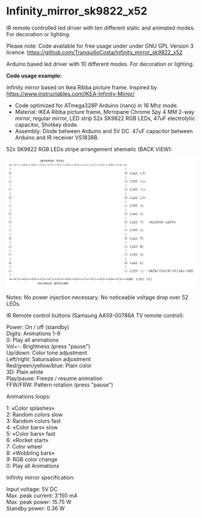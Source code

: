 # Infinity_mirror_sk9822_x52
IR remote controlled led driver with ten different static and animated modes. For decoration or lighting.

Please note: Code available for free usage under under GNU GPL Version 3 licence.
https://github.com/TranquilloCosta/Infinity_mirror_sk9822_x52

Arduino based led driver with 10 different modes. For decoration or lighting. 

<b>Code usage example:</b>

Infinity mirror based on Ikea Ribba picture frame. Inspired by https://www.instructables.com/IKEA-Infinity-Mirror/

- Code optimized for ATmega328P Arduino (nano) in 16 Mhz mode.
- Material: IKEA Ribba picture frame, Mirropane Chrome Spy 4 MM 2-way mirror, regular mirror, LED strip 52x SK9822 RGB LEDs, 47uF electrolytic capacitor, Shotkey diode.
- Assembly: Diode between Arduino and 5V DC. 47uF capacitor between Arduino and IR receiver VS1838B.

52x SK9822 RGB LEDs stripe arrangement shematic (BACK VIEW):

![alt text](https://github.com/TranquilloCosta/Infinity_mirror_sk9822_x52/blob/main/shematic.jpg?raw=true)

Notes: No power injection necessary. No noticeable voltage drop over 52 LEDs.  
  
IR Remote control buttons (Samsung AA59-00786A TV remote control):  
  
Power: On / off (standby)  
Digits: Animations 1-9  
0: Play all animations  
Vol+-: Brightness (press "pause")  
Up/down: Color tone adjustment  
Left/right: Saturisation adjustment  
Red/green/yellow/blue: Plain color  
3D: Plain white  
Play/pause: Freeze / resume animation  
FFW/FRW: Pattern rotation (press "pause")  
  
Animations loops:  
  
1: «Color splashes»  
2:  Random colors slow  
3:  Random colors fast  
4: «Color bars» slow  
5: «Color bars» fast  
6: «Rocket start»  
7:  Color wheel  
8: «Wobbling bars»  
9:  RGB color change  
0:  Play all Animations  
  
Infinity mirror specification:  
  
Input voltage: 5V DC  
Max. peak current: 3‘150 mA  
Max. peak power: 15.75 W  
Standby power: 0.36 W  
